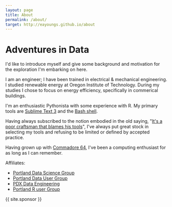 ```yaml
---
layout: page
title: About
permalink: /about/
target: http://eayoungs.github.io/about
---
```


Adventures in Data
===========

I'd like to introduce myself and give some background and motivation for the exploration I'm embarking on here.

I am an engineer; I have been trained in electrical & mechanical engineering. I studied renewable energy at Oregon Institute of Technology. During my studies I chose to focus on energy efficiency, specifically in commerical buildings.

I'm an enthusiastic Pythonista with some experience with R. My primary tools are [Sublime Text 3](https://www.sublimetext.com/3) and the [Bash shell](https://www.gnu.org/software/bash/).

Having always subscribed to the notion embodied in the old saying, "[It's a poor craftsman that blames his tools](https://news.ycombinator.com/item?id=2380679)", I've always put great stock in selecting my tools and refusing to be limited or defined by accepted practice.

Having grown up with [Commadore 64](https://en.wikipedia.org/wiki/Commodore_64), I've been a computing enthusiast for as long as I can remember.

Affiliates:

* [Portland Data Science Group](http://www.meetup.com/Portland-Data-Science-Group/)
* [Portland Data User Group](http://www.meetup.com/Portland-Data-User-Group/)
* [PDX Data Engineering](http://www.meetup.com/PDX-Data-Engineering/)
* [Portland R user Group](http://www.meetup.com/portland-r-user-group/)

{{ site.sponsor }}
